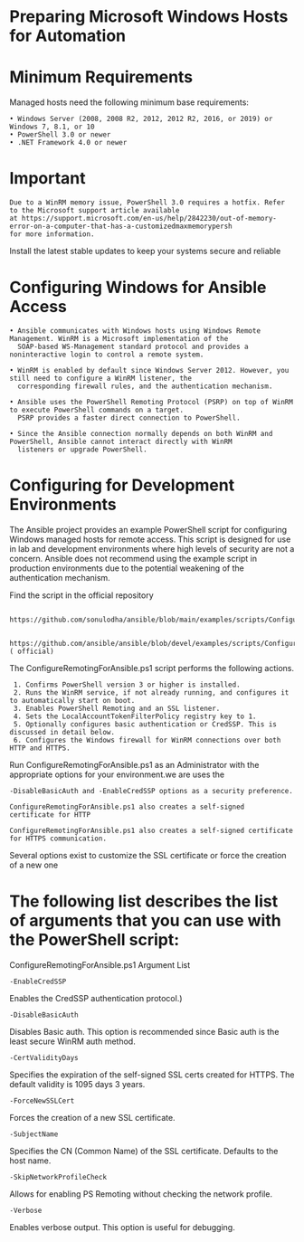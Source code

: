 # Preparing Microsoft Windows Hosts for Automation

# Minimum Requirements

Managed hosts need the following minimum base requirements:

    • Windows Server (2008, 2008 R2, 2012, 2012 R2, 2016, or 2019) or Windows 7, 8.1, or 10
    • PowerShell 3.0 or newer
    • .NET Framework 4.0 or newer


# Important
    Due to a WinRM memory issue, PowerShell 3.0 requires a hotfix. Refer to the Microsoft support article available 
    at https://support.microsoft.com/en-us/help/2842230/out-of-memory-error-on-a-computer-that-has-a-customizedmaxmemorypersh 
    for more information.

Install the latest stable updates to keep your systems secure and reliable

# Configuring Windows for Ansible Access

    • Ansible communicates with Windows hosts using Windows Remote Management. WinRM is a Microsoft implementation of the 
      SOAP-based WS-Management standard protocol and provides a noninteractive login to control a remote system.

    • WinRM is enabled by default since Windows Server 2012. However, you still need to configure a WinRM listener, the
      corresponding firewall rules, and the authentication mechanism.

    • Ansible uses the PowerShell Remoting Protocol (PSRP) on top of WinRM to execute PowerShell commands on a target.
      PSRP provides a faster direct connection to PowerShell.

    • Since the Ansible connection normally depends on both WinRM and PowerShell, Ansible cannot interact directly with WinRM
      listeners or upgrade PowerShell.

# Configuring for Development Environments

The Ansible project provides an example PowerShell script for configuring Windows managed hosts for remote access. This script is
designed for use in lab and development environments where high levels of security are not a concern. Ansible does not recommend 
using the example script in production environments due to the potential weakening of the authentication mechanism.

Find the script in the official repository 

      https://github.com/sonulodha/ansible/blob/main/examples/scripts/ConfigureRemotingForAnsible.ps1

      https://github.com/ansible/ansible/blob/devel/examples/scripts/ConfigureRemotingForAnsible.ps1. ( official) 

The ConfigureRemotingForAnsible.ps1 script performs the following actions.

     1. Confirms PowerShell version 3 or higher is installed.
     2. Runs the WinRM service, if not already running, and configures it to automatically start on boot.
     3. Enables PowerShell Remoting and an SSL listener.
     4. Sets the LocalAccountTokenFilterPolicy registry key to 1.
     5. Optionally configures basic authentication or CredSSP. This is discussed in detail below.
     6. Configures the Windows firewall for WinRM connections over both HTTP and HTTPS.

Run ConfigureRemotingForAnsible.ps1 as an Administrator with the appropriate options for your environment.we are uses  the
  
    -DisableBasicAuth and -EnableCredSSP options as a security preference.

    ConfigureRemotingForAnsible.ps1 also creates a self-signed  certificate for HTTP

    ConfigureRemotingForAnsible.ps1 also creates a self-signed certificate for HTTPS communication. 

Several options exist to customize the SSL certificate or force the creation of a new one





# The following list describes the list of arguments that you can use with the PowerShell script:

ConfigureRemotingForAnsible.ps1 Argument List

    -EnableCredSSP 
Enables the CredSSP authentication protocol.)

    -DisableBasicAuth 
Disables Basic auth. This option is recommended since Basic auth is the least secure WinRM auth method.

    -CertValidityDays 
Specifies the expiration of the self-signed SSL certs created for HTTPS. The default validity is 1095 days 3 years.

    -ForceNewSSLCert
Forces the creation of a new SSL certificate.

    -SubjectName
Specifies the CN (Common Name) of the SSL certificate. Defaults to the host name.

    -SkipNetworkProfileCheck 
Allows for enabling PS Remoting without checking the network profile.

    -Verbose
Enables verbose output. This option is useful for debugging.


